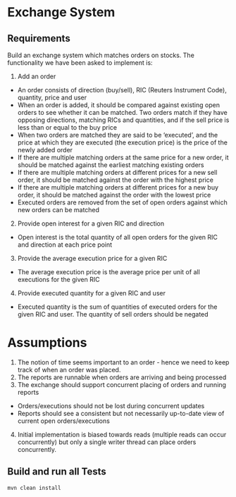 # Exchange System

## Requirements

Build an exchange system which matches orders on stocks. The functionality we have been asked to implement is:

1. Add an order
* An order consists of direction (buy/sell), RIC (Reuters Instrument Code), quantity, price and user
* When an order is added, it should be compared against existing open orders to see whether it can be matched.
Two orders match if they have opposing directions, matching RICs and quantities, and if the sell price is less
than or equal to the buy price
* When two orders are matched they are said to be ‘executed’, and the price at which they are executed
(the execution price) is the price of the newly added order
* If there are multiple matching orders at the same price for a new order, it should be matched against the
earliest matching existing orders
* If there are multiple matching orders at different prices for a new sell order, it should be matched
against the order with the highest price
* If there are multiple matching orders at different prices for a new buy order, it should be matched
against the order with the lowest price
* Executed orders are removed from the set of open orders against which new orders can be matched

2. Provide open interest for a given RIC and direction
* Open interest is the total quantity of all open orders for the given RIC and direction at each price point

3. Provide the average execution price for a given RIC
* The average execution price is the average price per unit of all executions for the given RIC

4. Provide executed quantity for a given RIC and user
* Executed quantity is the sum of quantities of executed orders for the given RIC and user.
  The quantity of sell orders should be negated

# Assumptions

1. The notion of time seems important to an order - hence we need to keep track of when an order was placed.
2. The reports are runnable when orders are arriving and being processed
3. The exchange should support concurrent placing of orders and running reports
* Orders/executions should not be lost during concurrent updates
* Reports should see a consistent but not necessarily up-to-date view of current open orders/executions
4. Initial implementation is biased towards reads (multiple reads can occur concurrently) but only a single
writer thread can place orders concurrently.
## Build and run all Tests

    mvn clean install